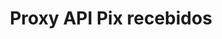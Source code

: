 ---
title: Proxy API Pix recebidos
api:
  file: Conciliação.json
  operationId: get_reconciliation-proxy-pix
hidden: false
---